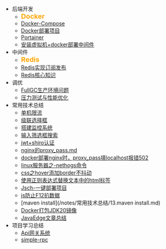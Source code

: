 
* 后端开发
  * <div style="font-weight: bold;font-size: 18px;color: orange">Docker</div>
  * [Docker-Compose](/notes/后端开发/Docker/Docker-Compose/Docker-Compose.md)
  * [Docker部署项目](/notes/后端开发/Docker/Docker部署项目/Docker部署项目.md)
  * [Portainer](/notes/后端开发/Docker/Portainer/Portainer.md)
  * [安装虚拟机+docker部署中间件](/notes/后端开发/Docker/安装虚拟机+docker部署中间件/安装虚拟机+docker部署中间件.md)
* 中间件
  * <div style="font-weight: bold;font-size: 18px;color: orange">Redis</div>
  * [Redis实现订阅发布](/notes/后端开发/Redis/Redis实现订阅发布/Redis实现订阅发布.md)
  * [Redis核心知识](/notes/后端开发/Redis/Redis核心知识/Redis核心知识.md)
* 调优
  * [FullGC生产环境问题](/notes/生产环境问题/FullGC生产环境问题/FullGC生产环境问题.md)
  * [压力测试与性能优化](/notes/后端开发/压测与性能优化/压测与性能优化.md)
* 常用技术总结
  * [单机限流](/notes/常用技术总结/1.单机限流.md)
  * [级联选择框](/notes/常用技术总结/2.级联选择框.md)
  * [搭建监控系统](/notes/常用技术总结/3.搭建监控系统.md)
  * [输入筛选框搜索](/notes/常用技术总结/4.输入筛选框搜索.md)
  * [jwt+shiro认证](/notes/常用技术总结/5.jwt+shiro认证.md)
  * [nginx的proxy_pass.md](/notes/常用技术总结/6.nginx的proxy_pass)
  * [docker部署nginx时，proxy_pass填localhost报错502](/notes/常用技术总结/7.docker部署nginx时，proxy_pass填localhost报错502.md)
  * [linux服务器之-nethogs命令](/notes/常用技术总结/8.linux服务器之-nethogs命令.md)
  * [css之hover添加border不抖动](/notes/常用技术总结/9.css之hover添加border不抖动.md)
  * [使用正则表达式替换文本中的html标签](/notes/常用技术总结/10.使用正则表达式替换文本中的html标签.md)
  * [Jsch-一键部署项目](/notes/常用技术总结/11.Jsch-一键部署项目.md)
  * [js防止F12扒数据](/notes/常用技术总结/12.js防止F12扒数据.md)
  * [maven install](/notes/常用技术总结/13.maven install.md)
  * [Docker打包JDK20镜像](/notes/常用技术总结/14.Docker打包JDK20镜像.md)
  * [JavaEdge文章总结](/notes/常用技术总结/15.JavaEdge文章总结.md)
* 项目学习总结
  * [Api网关系统](/notes/项目学习总结/Api网关系统/Api网关.md)
  * [simple-rpc](/notes/项目学习总结/simple-rpc和科研平台/simple-rpc项目总结.md)
